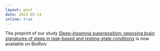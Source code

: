 ```yaml
---
layout: post
date: 2023-05-14
inline: true
---
```


The preprint of our study  <a href='https://doi.org/10.1101/2023.05.13.540646'>Sleep-insomnia superposition: opposing brain signatures of sleep in task-based and resting-state conditions</a> is now available on BioRxiv